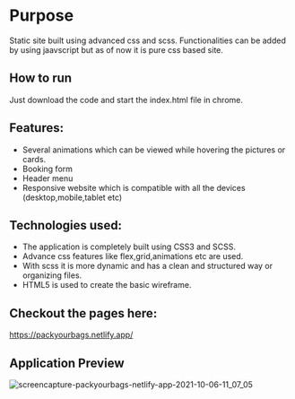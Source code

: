 # Purpose

Static site built using advanced css and scss. Functionalities can be added by using jaavscript but as of now it is pure css based site.

## How to run

Just download the code and start the index.html file in chrome.

## Features:

- Several animations which can be viewed while hovering the pictures or cards.
- Booking form
- Header menu
- Responsive website which is compatible with all the devices (desktop,mobile,tablet etc)

## Technologies used:

- The application is completely built using CSS3 and SCSS.
- Advance css features like flex,grid,animations etc are used.
- With scss it is more dynamic and has a clean and structured way or organizing files.
- HTML5 is used to create the basic wireframe.

## Checkout the pages here:

https://packyourbags.netlify.app/

## Application Preview

![screencapture-packyourbags-netlify-app-2021-10-06-11_07_05](https://user-images.githubusercontent.com/59523944/136146494-4762e157-e00c-49fc-9a5a-102bb8903dec.jpg)



